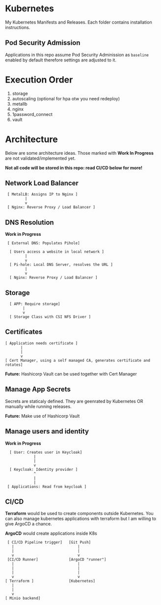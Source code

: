 # Kubernetes

My Kubernetes Manifests and Releases. Each folder contains installation instructions.

## Pod Security Admission

Applications in this repo assume Pod Security Adminission as `baseline` enabled by default therefore settings are adjusted to it.

# Execution Order

1. storage
2. autoscaling (optional for hpa otw you need redeploy)
3. metallb
4. nginx
5. 1password_connect
6. vault

# Architecture

Below are some architecture ideas. Those marked with **Work In Progress** are not validated/implemented yet. 

**Not all code will be stored in this repo: read CI/CD below for more!**

## Network Load Balancer

     [ MetalLB: Assigns IP to Nginx ]
             |
             v
     [ Nginx: Reverse Proxy / Load Balancer ]


## DNS Resolution

**Work in Progress**

     [ External DNS: Populates Pihole]

      [ Users access a website in local network ] 
             |
             v
      [ Pi-hole: Local DNS Server, resolves the URL ]   
             |
             v
      [ Nginx: Reverse Proxy / Load Balancer ]

## Storage

      [ APP: Require storage]
            |
            v
      [ Storage Class with CSI NFS Driver ]

## Certificates 


    [ Application needs certificate ]
           |
           |
           v
    [ Cert Manager, using a self managed CA, generates certificate and rotates]


**Future:** Hashicorp Vault can be used together with Cert Manager

## Manage App Secrets

Secrets are staticaly defined. They are geenrated by Kubernetes OR manually while running releases.

**Future:** Make use of Hashicorp Vault

## Manage users and identity

**Work in Progress**

      [ User: Creates user in Keycloak]
                 |
                 |
                 v
      [ Keycloak: Identity provider ]
                 ^
                 |
                 |
     [ Applications: Read from keycloak ]


## CI/CD

 **Terraform** would be used to create components outside Kubernetes. You can also manage kubernetes applications with terraform but I am willing to give ArgoCD a chance.

 **ArgoCD** would create applications inside K8s

     [ CI/CD Pipeline trigger]   [Git Push]
       |                             |
       |                             |
       v                             v
     [CI/CD Runner]              [ArgoCD "runner"]
       |                             |
       |                             |
       |                             |
       v                             v
    [ Terraform ]                [Kubernetes]
       |
       |
       v
    [ Minio backend]